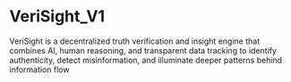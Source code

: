 # VeriSight_V1
VeriSight is a decentralized truth verification and insight engine that combines AI, human reasoning, and transparent data tracking to identify authenticity, detect misinformation, and illuminate deeper patterns behind information flow
